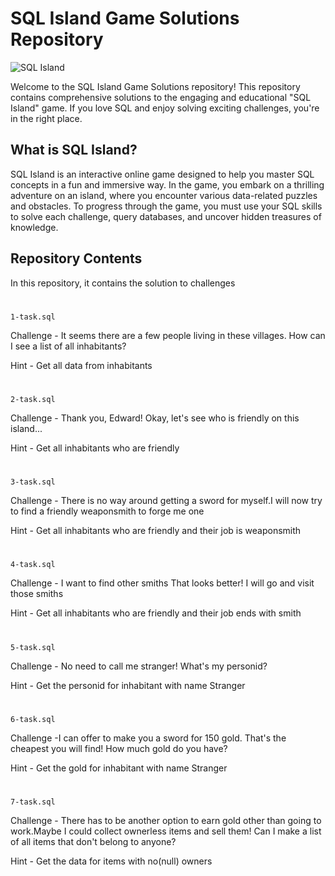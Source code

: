 
# SQL Island Game Solutions Repository

![SQL Island](https://example.com/sql_island_banner.jpg)

Welcome to the SQL Island Game Solutions repository! This repository contains comprehensive solutions to the engaging and educational "SQL Island" game. If you love SQL and enjoy solving exciting challenges, you're in the right place.

## What is SQL Island?

SQL Island is an interactive online game designed to help you master SQL concepts in a fun and immersive way. In the game, you embark on a thrilling adventure on an island, where you encounter various data-related puzzles and obstacles. To progress through the game, you must use your SQL skills to solve each challenge, query databases, and uncover hidden treasures of knowledge.

## Repository Contents

In this repository, it contains the solution to challenges

#
`1-task.sql`

Challenge - It seems there are a few people living in these villages. 
How can I see a list of all inhabitants?

Hint - Get all data from inhabitants

#
`2-task.sql`

Challenge - Thank you, Edward! Okay, let's see who is friendly on this island...

Hint - Get all inhabitants who are friendly

#
`3-task.sql`

Challenge - There is no way around getting a sword for myself.I will now try to find a friendly weaponsmith to forge me one

Hint - Get all inhabitants who are friendly and their job is weaponsmith

#
`4-task.sql`

Challenge - I want to find other smiths That looks better! I will go and visit those smiths

Hint - Get all inhabitants who are friendly and their job ends with smith

#
`5-task.sql`

Challenge - No need to call me stranger! What's my personid?

Hint - Get the personid for inhabitant with name Stranger

#
`6-task.sql`

Challenge -I can offer to make you a sword for 150 gold. That's the cheapest you will find! How much gold do you have?

Hint - Get the gold for inhabitant with name Stranger

#
`7-task.sql`

Challenge - There has to be another option to earn gold other than going to work.Maybe I could collect ownerless items and sell them! Can I make a list of all items that don't belong to anyone?

Hint - Get the data for items with no(null) owners